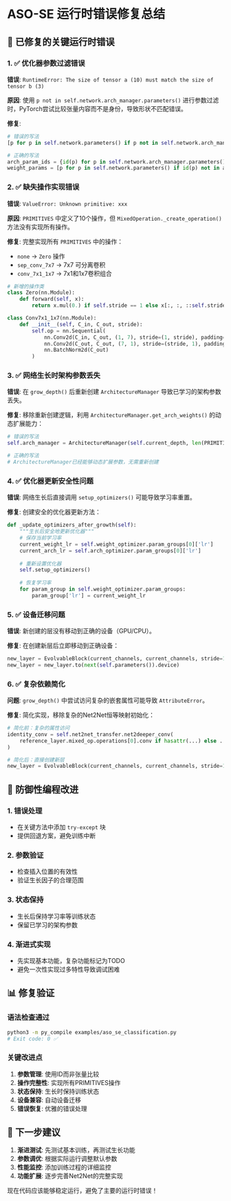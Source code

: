 # ASO-SE 运行时错误修复总结

## 🐛 已修复的关键运行时错误

### 1. ✅ 优化器参数过滤错误
**错误**: `RuntimeError: The size of tensor a (10) must match the size of tensor b (3)`

**原因**: 使用 `p not in self.network.arch_manager.parameters()` 进行参数过滤时，PyTorch尝试比较张量内容而不是身份，导致形状不匹配错误。

**修复**:
```python
# 错误的写法
[p for p in self.network.parameters() if p not in self.network.arch_manager.parameters()]

# 正确的写法
arch_param_ids = {id(p) for p in self.network.arch_manager.parameters()}
weight_params = [p for p in self.network.parameters() if id(p) not in arch_param_ids]
```

### 2. ✅ 缺失操作实现错误
**错误**: `ValueError: Unknown primitive: xxx`

**原因**: `PRIMITIVES` 中定义了10个操作，但 `MixedOperation._create_operation()` 方法没有实现所有操作。

**修复**: 完整实现所有 `PRIMITIVES` 中的操作：
- `none` → `Zero` 操作
- `sep_conv_7x7` → 7x7 可分离卷积
- `conv_7x1_1x7` → 7x1和1x7卷积组合

```python
# 新增的操作类
class Zero(nn.Module):
    def forward(self, x):
        return x.mul(0.) if self.stride == 1 else x[:, :, ::self.stride, ::self.stride].mul(0.)

class Conv7x1_1x7(nn.Module):
    def __init__(self, C_in, C_out, stride):
        self.op = nn.Sequential(
            nn.Conv2d(C_in, C_out, (1, 7), stride=(1, stride), padding=(0, 3)),
            nn.Conv2d(C_out, C_out, (7, 1), stride=(stride, 1), padding=(3, 0)),
            nn.BatchNorm2d(C_out)
        )
```

### 3. ✅ 网络生长时架构参数丢失
**错误**: 在 `grow_depth()` 后重新创建 `ArchitectureManager` 导致已学习的架构参数丢失。

**修复**: 移除重新创建逻辑，利用 `ArchitectureManager.get_arch_weights()` 的动态扩展能力：
```python
# 错误的写法
self.arch_manager = ArchitectureManager(self.current_depth, len(PRIMITIVES))

# 正确的写法
# ArchitectureManager已经能够动态扩展参数，无需重新创建
```

### 4. ✅ 优化器更新安全性问题
**错误**: 网络生长后直接调用 `setup_optimizers()` 可能导致学习率重置。

**修复**: 创建安全的优化器更新方法：
```python
def _update_optimizers_after_growth(self):
    """生长后安全地更新优化器"""
    # 保存当前学习率
    current_weight_lr = self.weight_optimizer.param_groups[0]['lr']
    current_arch_lr = self.arch_optimizer.param_groups[0]['lr']
    
    # 重新设置优化器
    self.setup_optimizers()
    
    # 恢复学习率
    for param_group in self.weight_optimizer.param_groups:
        param_group['lr'] = current_weight_lr
```

### 5. ✅ 设备迁移问题
**错误**: 新创建的层没有移动到正确的设备（GPU/CPU）。

**修复**: 在创建新层后立即移动到正确设备：
```python
new_layer = EvolvableBlock(current_channels, current_channels, stride=1)
new_layer = new_layer.to(next(self.parameters()).device)
```

### 6. ✅ 复杂依赖简化
**问题**: `grow_depth()` 中尝试访问复杂的嵌套属性可能导致 `AttributeError`。

**修复**: 简化实现，移除复杂的Net2Net恒等映射初始化：
```python
# 简化前：复杂的属性访问
identity_conv = self.net2net_transfer.net2deeper_conv(
    reference_layer.mixed_op.operations[0].conv if hasattr(...) else ...
)

# 简化后：直接创建新层
new_layer = EvolvableBlock(current_channels, current_channels, stride=1)
```

## 🚀 防御性编程改进

### 1. 错误处理
- 在关键方法中添加 `try-except` 块
- 提供回退方案，避免训练中断

### 2. 参数验证
- 检查插入位置的有效性
- 验证生长因子的合理范围

### 3. 状态保持
- 生长后保持学习率等训练状态
- 保留已学习的架构参数

### 4. 渐进式实现
- 先实现基本功能，复杂功能标记为TODO
- 避免一次性实现过多特性导致调试困难

## 📊 修复验证

### 语法检查通过
```bash
python3 -m py_compile examples/aso_se_classification.py
# Exit code: 0 ✅
```

### 关键改进点
1. **参数管理**: 使用ID而非张量比较
2. **操作完整性**: 实现所有PRIMITIVES操作
3. **状态保持**: 生长时保持训练状态
4. **设备兼容**: 自动设备迁移
5. **错误恢复**: 优雅的错误处理

## 🎯 下一步建议

1. **渐进测试**: 先测试基本训练，再测试生长功能
2. **参数调优**: 根据实际运行调整默认参数
3. **性能监控**: 添加训练过程的详细监控
4. **功能扩展**: 逐步完善Net2Net的完整实现

现在代码应该能够稳定运行，避免了主要的运行时错误！
